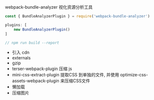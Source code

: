 webpack-bundle-analyzer 视化资源分析工具

```js
const { BundleAnalyzerPlugin } = require('webpack-bundle-analyzer')

plugins: [
    new BundleAnalyzerPlugin()
]

// npm run build --report
```



- 引入 cdn
- externals
- gzip
- terser-webpack-plugin 压缩 js
- mini-css-extract-plugin 提取CSS 到单独的文件, 并使用 optimize-css-assets-webpack-plugin 来压缩CSS文件 
- 懒加载
- 压缩图片

